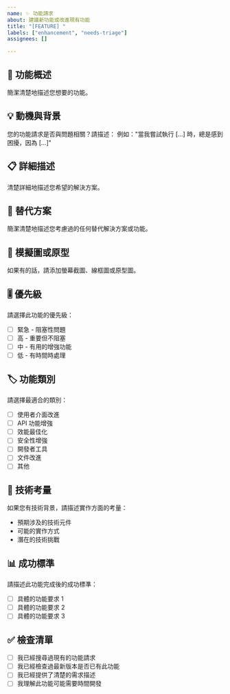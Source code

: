 ```yaml
---
name: ✨ 功能請求
about: 建議新功能或改進現有功能
title: "[FEATURE] "
labels: ["enhancement", "needs-triage"]
assignees: []

---
```


## 🎯 功能概述
簡潔清楚地描述您想要的功能。

## 💡 動機與背景
您的功能請求是否與問題相關？請描述：
例如："當我嘗試執行 [...] 時，總是感到困擾，因為 [...]"

## 📋 詳細描述
清楚詳細地描述您希望的解決方案。

## 🔄 替代方案
簡潔清楚地描述您考慮過的任何替代解決方案或功能。

## 📸 模擬圖或原型
如果有的話，請添加螢幕截圖、線框圖或原型圖。

## 🎚️ 優先級
請選擇此功能的優先級：
- [ ] 緊急 - 阻塞性問題
- [ ] 高 - 重要但不阻塞
- [ ] 中 - 有用的增強功能
- [ ] 低 - 有時間時處理

## 🏷️ 功能類別
請選擇最適合的類別：
- [ ] 使用者介面改進
- [ ] API 功能增強
- [ ] 效能最佳化
- [ ] 安全性增強
- [ ] 開發者工具
- [ ] 文件改進
- [ ] 其他

## 🔧 技術考量
如果您有技術背景，請描述實作方面的考量：
- 預期涉及的技術元件
- 可能的實作方式
- 潛在的技術挑戰

## 📊 成功標準
請描述此功能完成後的成功標準：
- [ ] 具體的功能要求 1
- [ ] 具體的功能要求 2
- [ ] 具體的功能要求 3

## ✅ 檢查清單
- [ ] 我已經搜尋過現有的功能請求
- [ ] 我已經檢查過最新版本是否已有此功能
- [ ] 我已經提供了清楚的需求描述
- [ ] 我理解此功能可能需要時間開發